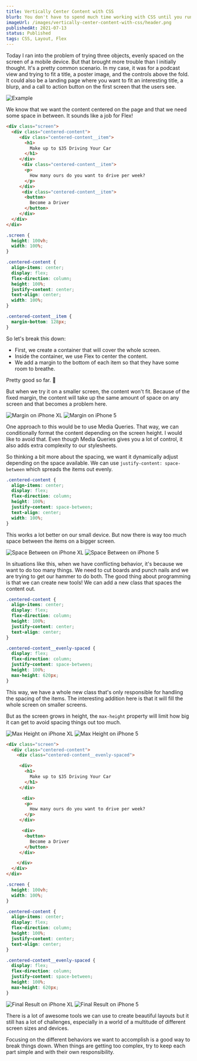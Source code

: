 ```yaml
---
title: Vertically Center Content with CSS
blurb: You don't have to spend much time working with CSS until you run into the famous problem of trying to center something along the vertical axis. Thanks to Flexbox, it has become a lot easier to work with but it still has its challenges.
imageUrl: /images/vertically-center-content-with-css/header.png
publishedAt: 2021-07-13
status: Published
tags: CSS, Layout, Flex
---
```


Today I ran into the problem of trying three objects, evenly spaced on the screen of a mobile device. But that brought more trouble than I initially thought. It's a pretty common scenario. In my case, it was for a podcast view and trying to fit a title, a poster image, and the controls above the fold. It could also be a landing page where you want to fit an interesting title, a blurp, and a call to action button on the first screen that the users see.

![Example](/images/vertically-center-content-with-css/example.png)

We know that we want the content centered on the page and that we need some space in between. It sounds like a job for Flex!

```html
<div class="screen">
  <div class="centered-content">
     <div class="centered-content__item">
       <h1>
         Make up to $35 Driving Your Car
       </h1>
     </div>
      <div class="centered-content__item">
       <p>
         How many ours do you want to drive per week?
       </p>
     </div>
      <div class="centered-content__item">
       <button>
         Become a Driver
       </button>
     </div>
  </div>
</div>

```

```css
.screen {
  height: 100vh;
  width: 100%;
}

.centered-content {
  align-items: center;
  display: flex;
  flex-direction: column;
  height: 100%;
  justify-content: center;
  text-align: center;
  width: 100%;
}

.centered-content__item {
  margin-bottom: 128px;
}

```

So let's break this down:

- First, we create a container that will cover the whole screen.
- Inside the container, we use Flex to center the content.
- We add a margin to the bottom of each item so that they have some room to breathe.

Pretty good so far. 🎉

But when we try it on a smaller screen, the content won't fit. Because of the fixed margin, the content will take up the same amount of space on any screen and that becomes a problem here.

<div class="flex flex-wrap justify-center">
  <img alt="Margin on iPhone XL" class="block shadow-lg" src="/images/vertically-center-content-with-css/i-phone-xl-margin.png" />
  <img alt="Margin on iPhone 5" class="block shadow-lg" src="/images/vertically-center-content-with-css/i-phone-5-margin.png" />
</div>

One approach to this would be to use Media Queries. That way, we can conditionally format the content depending on the screen height. I would like to avoid that. Even though Media Queries gives you a lot of control, it also adds extra complexity to our stylesheets.

So thinking a bit more about the spacing, we want it dynamically adjust depending on the space available. We can use `justify-content: space-between` which spreads the items out evenly.

```css
.centered-content {
  align-items: center;
  display: flex;
  flex-direction: column;
  height: 100%;
  justify-content: space-between;
  text-align: center;
  width: 100%;
}

```

This works a lot better on our small device. But now there is way too much space between the items on a bigger screen.

<div class="flex flex-wrap justify-center">
  <img alt="Space Between on iPhone XL" class="block shadow-lg" src="/images/vertically-center-content-with-css/i-phone-xl-justify.png" />
  <img alt="Space Between on iPhone 5" class="block shadow-lg" src="/images/vertically-center-content-with-css/i-phone-5-justify.png" />
</div>

In situations like this, when we have conflicting behavior, it's because we want to do too many things. We need to cut boards and punch nails and we are trying to get our hammer to do both. The good thing about programming is that we can create new tools!  We can add a new class that spaces the content out.

```css
.centered-content {
  align-items: center;
  display: flex;
  flex-direction: column;
  height: 100%;
  justify-content: center;
  text-align: center;
}

.centered-content__evenly-spaced {
  display: flex;
  flex-direction: column;
  justify-content: space-between;
  height: 100%;
  max-height: 620px;
}

```

This way, we have a whole new class that's only responsible for handling the spacing of the items. The interesting addition here is that it will fill the whole screen on smaller screens.

But as the screen grows in height, the `max-height` property will limit how big it can get to avoid spacing things out too much.

<div class="flex flex-wrap justify-center">
  <img alt="Max Height on iPhone XL" class="block shadow-lg" src="/images/vertically-center-content-with-css/i-phone-xl-max-height.png" />
  <img alt="Max Height on iPhone 5" class="block shadow-lg" src="/images/vertically-center-content-with-css/i-phone-5-max-height.png" />
</div>

```html
<div class="screen">
  <div class="centered-content">
    <div class="centered-content__evenly-spaced">

     <div>
       <h1>
         Make up to $35 Driving Your Car
       </h1>
     </div>

      <div>
       <p>
         How many ours do you want to drive per week?
       </p>
     </div>

      <div>
       <button>
         Become a Driver
       </button>
     </div>

    </div>
  </div>
</div>

```

```css
.screen {
  height: 100vh;
  width: 100%;
}

.centered-content {
  align-items: center;
  display: flex;
  flex-direction: column;
  height: 100%;
  justify-content: center;
  text-align: center;
}

.centered-content__evenly-spaced {
  display: flex;
  flex-direction: column;
  justify-content: space-between;
  height: 100%;
  max-height: 620px;
}

```

<div class="flex flex-wrap justify-center">
  <img alt="Final Result on iPhone XL" class="block shadow-lg" src="/images/vertically-center-content-with-css/i-phone-xl-final.png" />
  <img alt="Final Result on iPhone 5" class="block shadow-lg" src="/images/vertically-center-content-with-css/i-phone-5-final.png" />
</div>

There is a lot of awesome tools we can use to create beautiful layouts but it still has a lot of challenges, especially in a world of a multitude of different screen sizes and devices.

Focusing on the different behaviors we want to accomplish is a good way to break things down. When things are getting too complex, try to keep each part simple and with their own responsibility.
